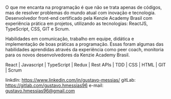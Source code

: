 O que me encanta na programação é que não se trata apenas de códigos, mas de resolver problemas do mundo atual com inovação e tecnologia. Desenvolvedor front-end certificado pela Kenzie Academy Brasil com experiência prática em projetos, utilizando as tecnologias: ReactJS, TypeScript, CSS, GIT e Scrum.

Habilidades em comunicação, trabalho em equipe, didática e implementação de boas práticas a programação. Essas foram algumas das habilidades aprendidas através da experiência como peer coach, monitoria para os novos desenvolvedores da Kenzie Academy Brasil.

React | Javascript | TypeScript | Redux | Rest APIs | TDD | CSS | HTML | GIT | Scrum

linkdIn: https://www.linkedin.com/in/gustavo-messias/
gitLab: https://gitlab.com/gustavo.hmessias96
e-mail: gustavo.hmessias96@gmail.com
